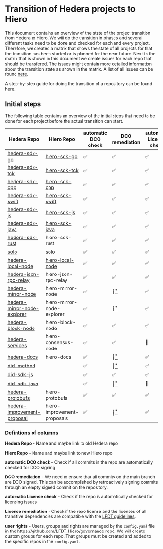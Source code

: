 # Transition of Hedera projects to Hiero

This document contains an overview of the state of the project transition from Hedera to Hiero.
We will do the transition in phases and several different tasks need to be done and checked for each and every project.
Therefore, we created a matrix that shows the state of all projects for that the transition has been started or is planned for the near future.
Next to the matrix that is shown in this document we create issues for each repo that should be transfered.
The issues might contain more detailed information about the transition state as shown in the matrix.
A list of all issues can be found [here](https://github.com/LFDT-Hiero/tsc/issues/5).

A step-by-step guide for doing the transition of a repository can be found [here](https://github.com/hiero-ledger/hiero/blob/main/hashgraph-transfer.md).

## Initial steps

The following table contains an overview of the initial steps that need to be done for each project before the actual transition can start.

| Hedera Repo                        | Hiero Repo                        | automatic DCO check | DCO remediation           | automatic License check    | License remediation        | user rights        | transfered |
| ---------------------------------- | --------------------------------- | ------------------- | ------------------------- | -------------------------- | -------------------------- | ------------------ | ---------- |
| [hedera-sdk-go](https://github.com/hashgraph/hedera-sdk-go)               | [hiero-sdk-go](https://github.com/hiero-ledger/hiero-sdk-go)               | :white_check_mark:  | :white_check_mark:        | :white_check_mark:         | :white_check_mark:         | :white_check_mark: | :tada: |
| [hedera-sdk-tck](https://github.com/hashgraph/hedera-sdk-tck)              | [hiero-sdk-tck](https://github.com/hiero-ledger/hiero-sdk-tck)            | :white_check_mark:  | :white_check_mark:        | :white_check_mark:         | :white_check_mark:         | :white_check_mark: | :tada: |
| [hedera-sdk-cpp](https://github.com/hashgraph/hedera-sdk-cpp)              | [hiero-sdk-cpp](https://github.com/hiero-ledger/hiero-sdk-cpp)            | :white_check_mark:  | :white_check_mark:        | :white_check_mark:         | :white_check_mark:         | :white_check_mark: |  :tada: |
| [hedera-sdk-swift](https://github.com/hashgraph/hedera-sdk-swift)            | [hiero-sdk-swift](https://github.com/hiero-ledger/hiero-sdk-swift)                   | :white_check_mark:  | :white_check_mark:        | :white_check_mark:         | :white_check_mark: | :white_check_mark: | :tada: |
| [hedera-sdk-js](https://github.com/hashgraph/hedera-sdk-js)               | [hiero-sdk-js](https://github.com/hiero-ledger/hiero-sdk-js)               | :white_check_mark:  | :white_check_mark:        | :white_check_mark:         | :white_check_mark:         | :white_check_mark: | :tada: |
| [hedera-sdk-java](https://github.com/hashgraph/hedera-sdk-java)             | [hiero-sdk-java](https://github.com/hiero-ledger/hiero-sdk-java)                    | :white_check_mark:  | :white_check_mark:             | :white_check_mark:         | :white_check_mark:         | :white_check_mark: | :tada: |
| [hedera-sdk-rust](https://github.com/hashgraph/hedera-sdk-rust)             | hiero-sdk-rust                    | :white_check_mark:  | :white_check_mark:        | :white_check_mark:         | :red_circle:[<sup>*</sup>](https://github.com/hiero-ledger/tsc/issues/84)             | :white_check_mark: |  |
| [solo](https://github.com/hashgraph/solo)                        | solo                              | :white_check_mark:  | :white_check_mark:        | :white_check_mark:         | :white_check_mark:         | :construction:[<sup>*</sup>](https://github.com/hiero-ledger/tsc/issues/44) | |
| [hedera-local-node](https://github.com/hashgraph/hedera-local-node)           | [hiero-local-node](https://github.com/hiero-ledger/hiero-local-node)   | :white_check_mark:  | :white_check_mark:        | :white_check_mark:         | :white_check_mark:         | :white_check_mark: | :tada: |
| [hedera-json-rpc-relay](https://github.com/hashgraph/hedera-json-rpc-relay)       | hiero-json-rpc-relay              | :white_check_mark:  | :white_check_mark:        | :white_check_mark:         | :white_check_mark: | :construction:[<sup>*</sup>](https://github.com/hiero-ledger/tsc/issues/43) | |
| [hedera-mirror-node](https://github.com/hashgraph/hedera-mirror-node)          | hiero-mirror-node                 | :white_check_mark:  | :red_circle:[<sup>*</sup>](https://github.com/hiero-ledger/tsc/issues/86)              | :white_check_mark:         | :red_circle:[<sup>*</sup>](https://github.com/hiero-ledger/tsc/issues/79) | :white_check_mark: | |
| [hedera-mirror-node-explorer](https://github.com/hashgraph/hedera-mirror-node-explorer) | hiero-mirror-node-explorer        | :white_check_mark:  | :red_circle:[<sup>*</sup>](https://github.com/hiero-ledger/tsc/issues/87)              | :white_check_mark:         | :red_circle:[<sup>*</sup>](https://github.com/hiero-ledger/tsc/issues/31) | :construction:[<sup>*</sup>](https://github.com/hiero-ledger/tsc/issues/54) | |
| [hedera-block-node](https://github.com/hashgraph/hedera-block-node)           | hiero-block-node                  | :white_check_mark:  | :white_check_mark:        | :white_check_mark:         | :red_circle:[<sup>*</sup>](https://github.com/hiero-ledger/tsc/issues/85)             | :white_check_mark: | |
| [hedera-services](https://github.com/hashgraph/hedera-services)             | hiero-consensus-node              | :white_check_mark:  | :white_check_mark:              | :construction:             | :construction:             | :construction:[<sup>*</sup>](https://github.com/hiero-ledger/tsc/issues/48) | |
| [hedera-docs](https://github.com/hashgraph/hedera-docs)                 | hiero-docs                        | :white_check_mark:  | :red_circle:[<sup>*</sup>](https://github.com/hiero-ledger/tsc/issues/89)              | :white_check_mark:         | :white_check_mark:         | :construction:[<sup>*</sup>](https://github.com/hiero-ledger/tsc/issues/47) | |
| [did-method](https://github.com/hashgraph/did-method)                  |                                   | :white_check_mark:  | :red_circle:[<sup>*</sup>](https://github.com/hiero-ledger/tsc/issues/90)              | :white_check_mark:         | :white_check_mark:         | :construction:[<sup>*</sup>](https://github.com/hiero-ledger/tsc/issues/46) | |
| [did-sdk-js](https://github.com/hashgraph/did-sdk-js)                  |                                   | :white_check_mark:  | :white_check_mark:        | :white_check_mark:         | :white_check_mark:         | :construction:[<sup>*</sup>](https://github.com/hiero-ledger/tsc/issues/42) | |
| [did-sdk-java](https://github.com/hashgraph/did-sdk-java)                |                                   | :white_check_mark:  | :red_circle:[<sup>*</sup>](https://github.com/hiero-ledger/tsc/issues/91)              | :construction:             | :construction:             | :construction:[<sup>*</sup>](https://github.com/hiero-ledger/tsc/issues/45) | |
| [hedera-protobufs](https://github.com/hashgraph/hedera-protobufs)            | hiero-protobufs                   | :white_check_mark:  | :white_check_mark:        | :white_check_mark:         | :white_check_mark:         | :construction:[<sup>*</sup>](https://github.com/hiero-ledger/tsc/issues/77) |  |
| [hedera-improvement-proposal](https://github.com/hashgraph/hedera-improvement-proposal) | hiero-improvement-proposals       | :white_check_mark:  | :red_circle:[<sup>*</sup>](https://github.com/hiero-ledger/tsc/issues/92)              | :white_check_mark:         | :red_circle:[<sup>*</sup>](https://github.com/hiero-ledger/tsc/issues/80) | :construction:[<sup>*</sup>](https://github.com/hiero-ledger/tsc/issues/40) | |

### Defintions of columns

**Hedera Repo** - Name and maybe link to old Hedera repo

**Hiero Repo** - Name and maybe link to new Hiero repo

**automatic DCO check** - Check if all commits in the repo are automatically checked for DCO signing

**DCO remediation** - We need to ensure that all commits on the main branch are DCO signed. This can be accomplished by retroactively signing commits through an empty signed commit on the repository.

**automatic License check** - Check if the repo is automatically checked for licensing issues

**License remediation** - Check if the repo license and the licenses of all transitive dependencies are compatible with the [LFDT guidelines](https://lf-decentralized-trust.github.io/governance/governing-documents/allowed-third-party-licenses.html).

**user rights** - Users, groups and rights are managed by the `config.yaml` file in the https://github.com/LFDT-Hiero/governance repo. We will create custom groups for each repo. That groups must be created and added to the specific repos in the `config.yaml`.

